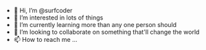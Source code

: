 - 👋 Hi, I’m @surfcoder
- 👀 I’m interested in lots of things
- 🌱 I’m currently learning more than any one person should
- 💞️ I’m looking to collaborate on something that'll change the world
- 📫 How to reach me ...

<!---
surfcoder/surfcoder is a ✨ special ✨ repository because its `README.md` (this file) appears on your GitHub profile.
You can click the Preview link to take a look at your changes.
--->
